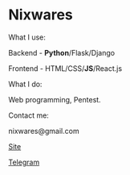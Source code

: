 <h1>Nixwares</h1>
<p>What I use:</p>
<p>Backend - <b>Python</b>/Flask/Django</p>
<p>Frontend - HTML/CSS/<b>JS</b>/React.js</p>
<p>What I do:</p>
<p>Web programming, Pentest.</p>
<p>Contact me:</p>
<p>nixwares@gmail.com</p>
<p><a href='https://nixwares.github.io/Site_card/'>Site</a></p>
<p><a href='https://t.me/Nixwares'>Telegram</a></p> 

